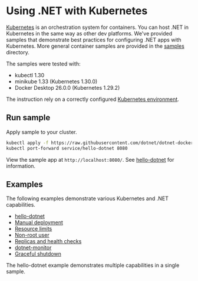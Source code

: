 # Using .NET with Kubernetes

[Kubernetes](https://kubernetes.io/) is an orchestration system for containers. You can host .NET in Kubernetes in the same way as other dev platforms. We've provided samples that demonstrate best practices for configuring .NET apps with Kubernetes. More general container samples are provided in the [samples](../README.md) directory.

The samples were tested with:

- kubectl 1.30
- minikube 1.33 (Kubernetes 1.30.0)
- Docker Desktop 26.0.0 (Kubernetes 1.29.2)

The instruction rely on a correctly configured [Kubernetes environment](./environment.md).

## Run sample

Apply sample to your cluster.

```bash
kubectl apply -f https://raw.githubusercontent.com/dotnet/dotnet-docker/main/samples/kubernetes/hello-dotnet/hello-dotnet.yaml
kubectl port-forward service/hello-dotnet 8080
```

View the sample app at `http://localhost:8080/`. See [hello-dotnet](hello-dotnet/README.md) for information.

## Examples

The following examples demonstrate various Kubernetes and .NET capabilities.

- [hello-dotnet](hello-dotnet/README.md)
- [Manual deployment](manual-deployment/README.md)
- [Resource limits](resource-limits/README.md)
- [Non-root user](non-root/README.md)
- [Replicas and health checks](replicas-and-health/README.md)
- [dotnet-monitor](dotnet-monitor/README.md)
- [Graceful shutdown](graceful-shutdown/README.md)

The hello-dotnet example demonstrates multiple capabilities in a single sample.

